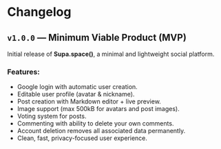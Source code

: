 # Changelog

## `v1.0.0` — Minimum Viable Product (MVP)

Initial release of **Supa.space()**, a minimal and lightweight social platform.

### Features:

- Google login with automatic user creation.
- Editable user profile (avatar & nickname).
- Post creation with Markdown editor + live preview.
- Image support (max 500kB for avatars and post images).
- Voting system for posts.
- Commenting with ability to delete your own comments.
- Account deletion removes all associated data permanently.
- Clean, fast, privacy-focused user experience.
